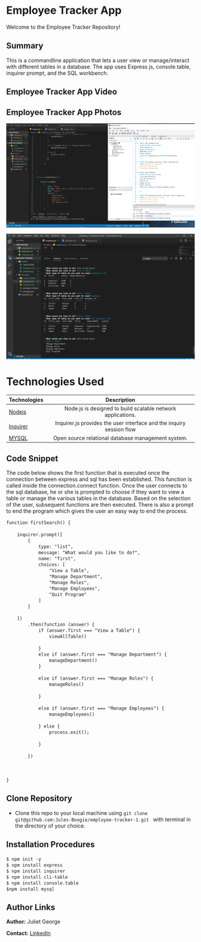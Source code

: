 # Employee Tracker App
Welcome to the Employee Tracker Repository!
## Summary 
This is a commandline application that lets a user view or manage/interact with different tables in a database. The app uses Express js, console.table, inquirer prompt, and the SQL workbench. 

## Employee Tracker App Video





## Employee Tracker App Photos

![App Photo](https://github.com/Jules-Boogie/Employee-Tracker/blob/master/Assets/Capture.PNG)


![App Photo](https://github.com/Jules-Boogie/Employee-Tracker/blob/master/Assets/Capture1.PNG)


# Technologies Used
| Technologies | Description  |
|---------------------------------------------------------------------------|:------------------------------------------------------------------------------------------------------------------:|
| [Nodejs](https://nodejs.org/en/docs/)                                     |             Node.js is designed to build scalable network applications.                 |
| [Inquirer](https://www.npmjs.com/package/inquirer/v/0.2.3)                |           Inquirer.js   provides the user interface and the inquiry session flow           |
| [MYSQL](https://www.mysql.com/)                              |           Open source relational database management system.              |


## Code Snippet
The code below shows the first function that is executed once the connection between express and sql has been established. This function is called inside the connection.connect function. Once the user connects to the sql database, he or she is prompted to choose if they want to view a table or manage the various tables in the database. Based on the selection of the user, subsequent functions are then executed. There is also a prompt to end the program which gives the user an easy way to end the process. 
```
function firstSearch() {

    inquirer.prompt([
        {
            type: "list",
            message: "What would you like to do?",
            name: "first",
            choices: [
                "View a Table",
                "Manage Department",
                "Manage Roles",
                "Manage Employees",
                "Quit Program"
            ]
        }

    ])
        .then(function (answer) {
            if (answer.first === "View a Table") {
                viewAllTable()

            }
            else if (answer.first === "Manage Department") {
                manageDepartment()
            }

            else if (answer.first === "Manage Roles") {
                manageRoles()

            }

            else if (answer.first === "Manage Employees") {
                manageEmployees()

            } else {
                process.exit();

            }

        })



}
```


## Clone Repository
 - Clone this repo to your local machine using ```git clone git@github.com:Jules-Boogie/employee-tracker-1.git ``` with terminal in the directory of your choice. 



## Installation Procedures
```
$ npm init -y 
$ npm install express
$ npm install inquirer
$ npm install cli-table
$ npm install console.table
$npm install mysql

```


## Author Links

**Author:**
Juliet George

**Contact:**
[LinkedIn](https://www.linkedin.com/in/juliet-george-864950b8/)
